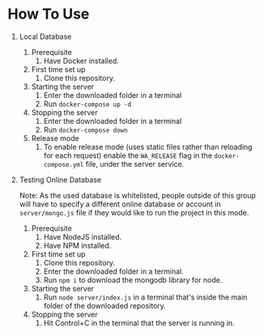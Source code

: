 # How To Use

1. Local Database
   1. Prerequisite
        1. Have Docker installed.
   2. First time set up
        1. Clone this repository.
   3. Starting the server
        1. Enter the downloaded folder in a terminal
        2. Run `docker-compose up -d`
   4. Stopping the server
        1. Enter the downloaded folder in a terminal
        2. Run `docker-compose down`
   5. Release mode
        1. To enable release mode (uses static files rather than reloading for each request)
           enable the `WA_RELEASE` flag in the `docker-compose.yml`
           file, under the server service.


3. Testing Online Database
   
   Note: As the used database is whitelisted, people outside of this group
   will have to specify a different online database or account in `server/mongo.js`
   file if they would like to run the project in this mode.

   1. Prerequisite
        1. Have NodeJS installed.
        2. Have NPM installed.
   2.	First time set up
        1. Clone this repository.
        2. Enter the downloaded folder in a terminal.
        3. Run `npm i` to download the mongodb library for node.
   3. Starting the server
        1. Run `node server/index.js` in a terminal that's inside the
           main folder of the downloaded repository.
   4. Stopping the server
        1. Hit Control+C in the terminal that the server is running in.

